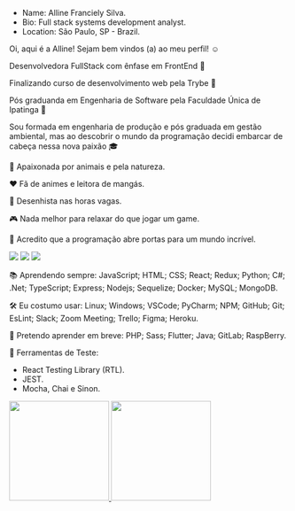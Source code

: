 - Name: Alline Franciely Silva.
- Bio: Full stack systems development analyst.
- Location: São Paulo, SP - Brazil.

Oi, aqui é a Alline! Sejam bem vindos (a) ao meu perfil! :relaxed:


Desenvolvedora FullStack com ênfase em FrontEnd :purple_heart:

Finalizando curso de desenvolvimento web pela Trybe :green_heart:

Pós graduanda em Engenharia de Software pela Faculdade Única de Ipatinga :blue_heart:

Sou formada em engenharia de produção e pós graduada em gestão ambiental, mas ao descobrir o mundo da programação decidi embarcar de cabeça nessa nova paixão :mortar_board:


:dog: Apaixonada por animais e pela natureza.

❤️ Fã de animes e  leitora de mangás.

:art: Desenhista nas horas vagas.

:video_game: Nada melhor para relaxar do que jogar um game.

:key: Acredito que a programação abre portas para um mundo incrível.

<div>
<a href="https://instagram.com/alline_franciely" target="_blank"><img src="https://img.shields.io/badge/-Instagram-%23E4405F?style=for-the-badge&logo=instagram&logoColor=white" target="_blank"></a>
<a href = "mailto:allinefranciely@gmail.com"><img src="https://img.shields.io/badge/Gmail-D14836?style=for-the-badge&logo=gmail&logoColor=white" target="_blank"></a>
<a href="https://www.linkedin.com/in/alline-franciely-silva/" target="_blank"><img src="https://img.shields.io/badge/-LinkedIn-%230077B5?style=for-the-badge&logo=linkedin&logoColor=white" target="_blank"></a>   
</div>

📚 Aprendendo sempre:
JavaScript; HTML; CSS; React; Redux; Python; C#; .Net; TypeScript; Express; Nodejs; Sequelize; Docker; MySQL; MongoDB.

🛠️ Eu costumo usar:
Linux; Windows; VSCode; PyCharm; NPM; GitHub; Git; EsLint; Slack; Zoom Meeting; Trello; Figma; Heroku.

📖 Pretendo aprender em breve:
PHP; Sass; Flutter; Java; GitLab; RaspBerry.

🤔 Ferramentas de Teste: 
- React Testing Library (RTL).
- JEST.
- Mocha, Chai e Sinon.

<div>
<a href="https://github.com/AllineFranciely">
<img height="180em" src="https://github-readme-stats.vercel.app/api/top-langs/?username=AllineFranciely&layout=compact&langs_count=7&theme=dracula"/>
<img height="180em" src="https://github-readme-stats.vercel.app/api?username=AllineFranciely&show_icons=true&theme=dracula&include_all_commits=true&count_private=true"/>
</div>
